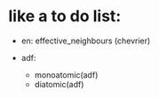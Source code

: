 # like a to do list:

* en:
    effective_neighbours (chevrier)

* adf:
    * monoatomic(adf)
    * diatomic(adf)
